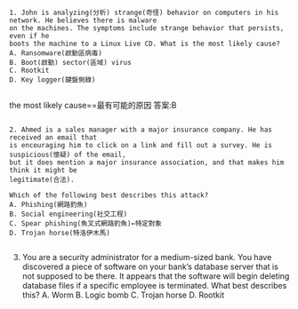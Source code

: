 ```
1. John is analyzing(分析) strange(奇怪) behavior on computers in his network. He believes there is malware
on the machines. The symptoms include strange behavior that persists, even if he
boots the machine to a Linux Live CD. What is the most likely cause?
A. Ransomware(啟動區病毒)
B. Boot(啟動) sector(區域) virus
C. Rootkit
D. Key logger(鍵盤側錄)
```
```
```
the most likely cause==最有可能的原因
答案:B

```
```
```
2. Ahmed is a sales manager with a major insurance company. He has received an email that
is encouraging him to click on a link and fill out a survey. He is suspicious(懷疑) of the email,
but it does mention a major insurance association, and that makes him think it might be
legitimate(合法).

Which of the following best describes this attack?
A. Phishing(網路釣魚)
B. Social engineering(社交工程)
C. Spear phishing(魚叉式網路釣魚)←特定對象
D. Trojan horse(特洛伊木馬)
```
```
```
3. You are a security administrator for a medium-sized bank. You have discovered a piece of
software on your bank’s database server that is not supposed to be there. It appears that
the software will begin deleting database files if a specific employee is terminated. What
best describes this?
A. Worm
B. Logic bomb
C. Trojan horse
D. Rootkit
```
```
